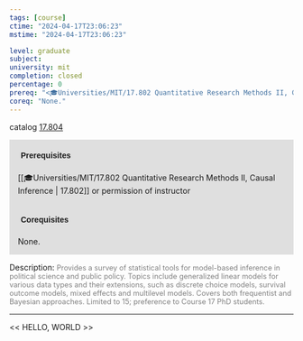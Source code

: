 ```yaml
---
tags: [course]
ctime: "2024-04-17T23:06:23"
mstime: "2024-04-17T23:06:23"

level: graduate
subject: 
university: mit
completion: closed
percentage: 0
prereq: "<🎓Universities/MIT/17.802 Quantitative Research Methods II, Causal Inference> or permission of instructor"
coreq: "None."
---
```


catalog [17.804](http://student.mit.edu/catalog/m17b.html#17.804)

<span style="display: block; padding: 15px; background-color: rgb(100, 100, 100, 0.2);"><font id="m_prereq1641_0" style="display: block; font-family: Arial, sans-serif; font-weight: bold; padding: 5px">Prerequisites</font><br><span id="prereq1641_0">[[🎓Universities/MIT/17.802 Quantitative Research Methods II, Causal Inference | 17.802]] or permission of instructor</span></span>
<span style="display: block; padding: 15px; background-color: rgb(100, 100, 100, 0.2);"><font id="m_coreq1641_0" style="display: block; font-family: Arial, sans-serif; font-weight: bold; padding: 5px">Corequisites</font><br><span id="coreq1641_0">None.</span></span>

<font style="">Description:</font>
<font style="color: grey; font-size: 0.8rem;">Provides a survey of statistical tools for model-based inference in political science and public policy. Topics include generalized linear models for various data types and their extensions, such as discrete choice models, survival outcome models, mixed effects and multilevel models. Covers both frequentist and Bayesian approaches. Limited to 15; preference to Course 17 PhD students.</font>



---

<< HELLO, WORLD >>
